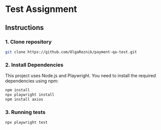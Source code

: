 # Test Assignment

## Instructions

### 1. Clone repository

```bash
git clone https://github.com/OlgaReznik/payment-qa-test.git
```

### 2. Install Dependencies
This project uses Node.js and Playwright. You need to install the required dependencies using npm:

```bash
npm install
npx playwright install
npm install axios
```

### 3. Running tests

```bash
npx playwright test
```

